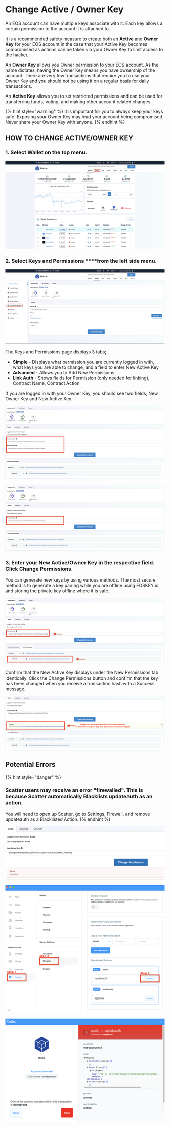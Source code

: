 # Change Active / Owner Key

An EOS account can have multiple keys associate with it. Each key allows a certain permission to the account it is attached to.

It is a recommended safety measure to create both an **Active** and **Owner Key** for your EOS account in the case that your Active Key becomes compromised as actions can be taken via your Owner Key to limit access to the hacker.

An **Owner Key** allows you Owner permission to your EOS account. As the name dictates, having the Owner Key means you have ownership of the account. There are very few transactions that require you to use your Owner Key and you should not be using it on a regular basis for daily transactions.

An **Active Key** allows you to set restricted permissions and can be used for transferring funds, voting, and making other account related changes. 

{% hint style="warning" %}
It is important for you to always keep your keys safe. Exposing your Owner Key may lead your account being compromised. Never share your Owner Key with anyone.
{% endhint %}

## HOW TO CHANGE ACTIVE/OWNER KEY

### 1. Select **Wallet** on the top menu.

![](../../.gitbook/assets/image%20%2846%29.png)

### 2. Select Keys and Permissions ****from the left side menu.

![](../../.gitbook/assets/image%20%2837%29.png)

The Keys and Permissions page displays 3 tabs;

* **Simple** - Displays what permission you are currently logged in with, what keys you are able to change, and a field to enter New Active Key
* **Advanced** - Allows you to Add New Permissions
* **Link Auth** - Shows fields for Permission \(only needed for linking\), Contract Name, Contract Action

If you are logged in with your Owner Key, you should see two fields; New Owner Key and New Active Key.

![When you are logged in with your Owner Key](../../.gitbook/assets/image%20%2874%29.png)

![When you are logged in with your Active Key](../../.gitbook/assets/image%20%28121%29.png)

### 3. Enter your New Active/Owner Key in the respective field. Click Change Permissions.

You can generate new keys by using various methods. The most secure method is to generate a key pairing while you are offline using EOSKEY.io and storing the private key offline where it is safe.

![](../../.gitbook/assets/image%20%2887%29.png)

Confirm that the New Active Key displays under the New Permissions tab identically. Click the Change Permissions button and confirm that the key has been changed when you receive a transaction hash with a Success message.

![](../../.gitbook/assets/image%20%2858%29.png)

## Potential Errors

{% hint style="danger" %}
### Scatter users may receive an error "firewalled". This is because Scatter automatically Blacklists updateauth as an action.

You will need to open up Scatter, go to Settings, Firewall, and remove updateauth as a Blacklisted Action.
{% endhint %}

![](../../.gitbook/assets/image%20%2878%29.png)

![](../../.gitbook/assets/image%20%28163%29.png)



![](../../.gitbook/assets/image%20%2882%29.png)





